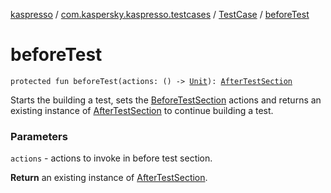 [kaspresso](../../index.md) / [com.kaspersky.kaspresso.testcases](../index.md) / [TestCase](index.md) / [beforeTest](./before-test.md)

# beforeTest

`protected fun beforeTest(actions: () -> `[`Unit`](https://kotlinlang.org/api/latest/jvm/stdlib/kotlin/-unit/index.html)`): `[`AfterTestSection`](../-after-test-section/index.md)

Starts the building a test, sets the [BeforeTestSection](../-before-test-section/index.md) actions and returns an existing instance of
[AfterTestSection](../-after-test-section/index.md) to continue building a test.

### Parameters

`actions` - actions to invoke in before test section.

**Return**
an existing instance of [AfterTestSection](../-after-test-section/index.md).

